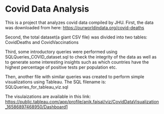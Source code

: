 # Covid Data Analysis

This is a project that analyzes covid data compiled by JHU. First, the data was downloaded from here: https://ourworldindata.org/covid-deaths

Second, the total dataset(a giant CSV file) was divided into two tables: CovidDeaths and CovidVaccinations

Third, some introductory queries were performed using SQLQueries_COVID_dataset.sql to check the integrity of the data as well as to generate some interesting insights such as which countries have the highest percentage of positive tests per population etc.

Then, another file with similar queries was created to perform simple visualizations using Tableau. The SQL filename is: SQLQueries_for_tableau_viz.sql

The visulaizations are available in this link: https://public.tableau.com/app/profile/anik.faisal/viz/CovidDataVisualization_16586897468950/Dashboard1
